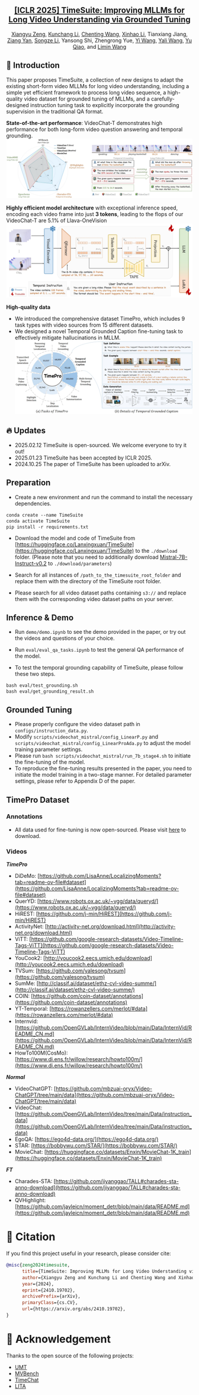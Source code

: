<div align="center">

<h2><a href="https://arxiv.org/abs/2410.19702">[ICLR 2025] TimeSuite: Improving MLLMs for Long Video Understanding via Grounded Tuning</a></h2>

[Xiangyu Zeng](https://scholar.google.com/citations?user=jS13DXkAAAAJ&hl=zh-CN), [Kunchang Li](https://scholar.google.com/citations?user=D4tLSbsAAAAJ), [Chenting Wang](https://scholar.google.com/citations?user=f81ulHQAAAAJ&hl=zh-CN), [Xinhao Li](https://scholar.google.com/citations?user=evR3uR0AAAAJ&hl=zh-CN), Tianxiang Jiang, [Ziang Yan](https://scholar.google.com/citations?user=78lx13MAAAAJ&hl=zh-CN), [Songze Li](https://scholar.google.com/citations?user=8rBMUD4AAAAJ&hl=zh-CN), Yansong Shi, Zhengrong Yue, [Yi Wang](https://scholar.google.com.hk/citations?hl=zh-CN&user=Xm2M8UwAAAAJ), [Yali Wang](https://scholar.google.com/citations?user=hD948dkAAAAJ), [Yu Qiao](https://scholar.google.com/citations?user=gFtI-8QAAAAJ&hl), and [Limin Wang](https://scholar.google.com/citations?user=HEuN8PcAAAAJ)

</div>

## :parrot: Introduction

This paper proposes TimeSuite, a collection of new designs to adapt the existing short-form video MLLMs for long video understanding, including a simple yet efficient framework to process long video sequence, a high-quality video dataset for grounded tuning of MLLMs, and a carefully-designed instruction tuning task to explicitly incorporate the grounding supervision in the traditional QA format.

**State-of-the-art performance**: VideoChat-T demonstrates high performance for both long-form video question answering and temporal grounding.
![alt text](images/abstract.png)

**Highly efficient model architecture** with exceptional inference speed, encoding each video frame into just **3 tokens**, leading to the flops of our VideoChat-T are 5.1% of Llava-OneVision
![alt text](images/structure.png)

**High-quality data**
- We introduced the comprehensive dataset TimePro, which includes 9 task types with video sources from 15 different datasets.
- We designed a novel Temporal Grounded Caption fine-tuning task to effectively mitigate hallucinations in MLLM.
![alt text](images/data.png)

## :fire: Updates

- 2025.02.12 TimeSuite is open-sourced. We welcome everyone to try it out!
- 2025.01.23 TimeSuite has been accepted by ICLR 2025.
- 2024.10.25 The paper of TimeSuite has been uploaded to arXiv.

## Preparation

- Create a new environment and run the command to install the necessary dependencies.

```
conda create --name TimeSuite
conda activate TimeSuite
pip install -r requirements.txt
```

- Download the model and code of TimeSuite from [https://huggingface.co/Lanxingxuan/TimeSuite](https://huggingface.co/Lanxingxuan/TimeSuite) to the `./download` folder. (Please note that you need to additionally download [Mistral-7B-Instruct-v0.2](https://huggingface.co/mistralai/Mistral-7B-Instruct-v0.2) to `./download/parameters`)

- Search for all instances of `/path_to_the_timesuite_root_folder` and replace them with the directory of the TimeSuite root folder.

- Please search for all video dataset paths containing `s3://` and replace them with the corresponding video dataset paths on your server.

## Inference & Demo

- Run `demo/demo.ipynb` to see the demo provided in the paper, or try out the videos and questions of your choice.

- Run `eval/eval_qa_tasks.ipynb` to test the general QA performance of the model.

- To test the temporal grounding capability of TimeSuite, please follow these two steps.

```
bash eval/test_grounding.sh
bash eval/get_grounding_result.sh
```

## Grounded Tuning

- Please properly configure the video dataset path in `configs/instruction_data.py`.
- Modify `scripts/videochat_mistral/config_LinearP.py` and `scripts/videochat_mistral/config_LinearProAda.py` to adjust the model training parameter settings.
- Please run `bash scripts/videochat_mistral/run_7b_stage4.sh` to initiate the fine-tuning of the model.
- To reproduce the fine-tuning results presented in the paper, you need to initiate the model training in a two-stage manner. For detailed parameter settings, please refer to Appendix D of the paper.


## TimePro Dataset

### Annotations

- All data used for fine-tuning is now open-sourced. Please visit [here](https://huggingface.co/Lanxingxuan/TimeSuite/tree/main/datasets/TimePro) to download.

### Videos

**_TimePro_**
- DiDeMo: [https://github.com/LisaAnne/LocalizingMoments?tab=readme-ov-file#dataset](https://github.com/LisaAnne/LocalizingMoments?tab=readme-ov-file#dataset)
- QuerYD: [https://www.robots.ox.ac.uk/~vgg/data/queryd/](https://www.robots.ox.ac.uk/~vgg/data/queryd/)
- HiREST: [https://github.com/j-min/HiREST](https://github.com/j-min/HiREST)
- ActivityNet: [http://activity-net.org/download.html](http://activity-net.org/download.html)
- ViTT: [https://github.com/google-research-datasets/Video-Timeline-Tags-ViTT](https://github.com/google-research-datasets/Video-Timeline-Tags-ViTT)
- YouCook2: [http://youcook2.eecs.umich.edu/download](http://youcook2.eecs.umich.edu/download)
- TVSum: [https://github.com/yalesong/tvsum](https://github.com/yalesong/tvsum)
- SumMe: [http://classif.ai/dataset/ethz-cvl-video-summe/](http://classif.ai/dataset/ethz-cvl-video-summe/)
- COIN: [https://github.com/coin-dataset/annotations](https://github.com/coin-dataset/annotations)
- YT-Temporal: [https://rowanzellers.com/merlot/#data](https://rowanzellers.com/merlot/#data)
- Internvid: [https://github.com/OpenGVLab/InternVideo/blob/main/Data/InternVid/README_CN.md](https://github.com/OpenGVLab/InternVideo/blob/main/Data/InternVid/README_CN.md)
- HowTo100M(CosMo): [https://www.di.ens.fr/willow/research/howto100m/](https://www.di.ens.fr/willow/research/howto100m/)
  
**_Normal_**
- VideoChatGPT: [https://github.com/mbzuai-oryx/Video-ChatGPT/tree/main/data](https://github.com/mbzuai-oryx/Video-ChatGPT/tree/main/data)
- VideoChat: [https://github.com/OpenGVLab/InternVideo/tree/main/Data/instruction_data](https://github.com/OpenGVLab/InternVideo/tree/main/Data/instruction_data)
- EgoQA: [https://ego4d-data.org/](https://ego4d-data.org/)
- STAR: [https://bobbywu.com/STAR/](https://bobbywu.com/STAR/)
- MovieChat: [https://huggingface.co/datasets/Enxin/MovieChat-1K_train](https://huggingface.co/datasets/Enxin/MovieChat-1K_train)

**_FT_**
- Charades-STA: [https://github.com/jiyanggao/TALL#charades-sta-anno-download](https://github.com/jiyanggao/TALL#charades-sta-anno-download)
- QVHighlight: [https://github.com/jayleicn/moment_detr/blob/main/data/README.md](https://github.com/jayleicn/moment_detr/blob/main/data/README.md)

# :page_facing_up: Citation

If you find this project useful in your research, please consider cite:
```BibTeX
@misc{zeng2024timesuite,
      title={TimeSuite: Improving MLLMs for Long Video Understanding via Grounded Tuning}, 
      author={Xiangyu Zeng and Kunchang Li and Chenting Wang and Xinhao Li and Tianxiang Jiang and Ziang Yan and Songze Li and Yansong Shi and Zhengrong Yue and Yi Wang and Yali Wang and Yu Qiao and Limin Wang},
      year={2024},
      eprint={2410.19702},
      archivePrefix={arXiv},
      primaryClass={cs.CV},
      url={https://arxiv.org/abs/2410.19702}, 
}
```

# :dizzy: Acknowledgement

Thanks to the open source of the following projects:

- [UMT](https://github.com/OpenGVLab/unmasked_teacher)
- [MVBench](https://github.com/OpenGVLab/Ask-Anything/tree/main/video_chat2)
- [TimeChat](https://github.com/RenShuhuai-Andy/TimeChat)
- [LITA](https://github.com/NVlabs/LITA)
